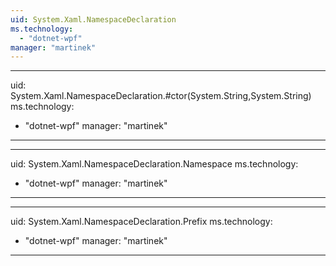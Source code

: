 ```yaml
---
uid: System.Xaml.NamespaceDeclaration
ms.technology: 
  - "dotnet-wpf"
manager: "martinek"
---
```


---
uid: System.Xaml.NamespaceDeclaration.#ctor(System.String,System.String)
ms.technology: 
  - "dotnet-wpf"
manager: "martinek"
---

---
uid: System.Xaml.NamespaceDeclaration.Namespace
ms.technology: 
  - "dotnet-wpf"
manager: "martinek"
---

---
uid: System.Xaml.NamespaceDeclaration.Prefix
ms.technology: 
  - "dotnet-wpf"
manager: "martinek"
---
